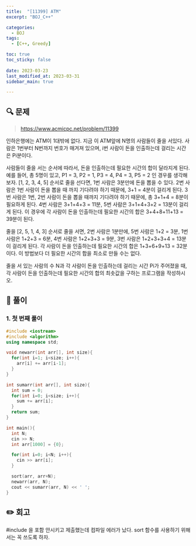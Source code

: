 ```yaml
---
title:  "[11399] ATM"
excerpt: "BOJ_C++"

categories:
  - BOJ
tags:
  - [C++, Greedy]

toc: true
toc_sticky: false
 
date: 2023-03-23
last_modified_at: 2023-03-31
sidebar_main: true

---
```

<!--
test
문제 🔍
풀이 🎯 ⭕ ❌
주의할 점 🚨
짚고갈 점 ✏️
기타 🔥🌝🪐🔔
-->
## 🔍 문제
> <https://www.acmicpc.net/problem/11399>
<div class="notice" markdown="1">
인하은행에는 ATM이 1대밖에 없다. 지금 이 ATM앞에 N명의 사람들이 줄을 서있다. 사람은 1번부터 N번까지 번호가 매겨져 있으며, i번 사람이 돈을 인출하는데 걸리는 시간은 Pi분이다.

사람들이 줄을 서는 순서에 따라서, 돈을 인출하는데 필요한 시간의 합이 달라지게 된다. 예를 들어, 총 5명이 있고, P1 = 3, P2 = 1, P3 = 4, P4 = 3, P5 = 2 인 경우를 생각해보자. [1, 2, 3, 4, 5] 순서로 줄을 선다면, 1번 사람은 3분만에 돈을 뽑을 수 있다. 2번 사람은 1번 사람이 돈을 뽑을 때 까지 기다려야 하기 때문에, 3+1 = 4분이 걸리게 된다. 3번 사람은 1번, 2번 사람이 돈을 뽑을 때까지 기다려야 하기 때문에, 총 3+1+4 = 8분이 필요하게 된다. 4번 사람은 3+1+4+3 = 11분, 5번 사람은 3+1+4+3+2 = 13분이 걸리게 된다. 이 경우에 각 사람이 돈을 인출하는데 필요한 시간의 합은 3+4+8+11+13 = 39분이 된다.

줄을 [2, 5, 1, 4, 3] 순서로 줄을 서면, 2번 사람은 1분만에, 5번 사람은 1+2 = 3분, 1번 사람은 1+2+3 = 6분, 4번 사람은 1+2+3+3 = 9분, 3번 사람은 1+2+3+3+4 = 13분이 걸리게 된다. 각 사람이 돈을 인출하는데 필요한 시간의 합은 1+3+6+9+13 = 32분이다. 이 방법보다 더 필요한 시간의 합을 최소로 만들 수는 없다.

줄을 서 있는 사람의 수 N과 각 사람이 돈을 인출하는데 걸리는 시간 Pi가 주어졌을 때, 각 사람이 돈을 인출하는데 필요한 시간의 합의 최솟값을 구하는 프로그램을 작성하시오.
</div>

## 🎯 풀이
### 1. 첫 번째 풀이
```cpp
#include <iostream>
#include <algorithm>
using namespace std;

void newarr(int arr[], int size){
  for(int i=1; i<size; i++){
    arr[i] += arr[i-1];
  }
}

int sumarr(int arr[], int size){
  int sum = 0;
  for(int i=0; i<size; i++){
    sum += arr[i];
  }
  return sum;
}

int main(){
  int N;
  cin >> N;
  int arr[1000] = {0};

  for(int i=0; i<N; i++){
    cin >> arr[i];
  }

  sort(arr, arr+N);
  newarr(arr, N);
  cout << sumarr(arr, N) << ' ';
}
```
## ✏️ 회고
#include <algorithm> 을 포함 안시키고 제출했는데 컴파일 에러가 났다.
sort 함수를 사용하기 위해서는 꼭 쓰도록 하자.